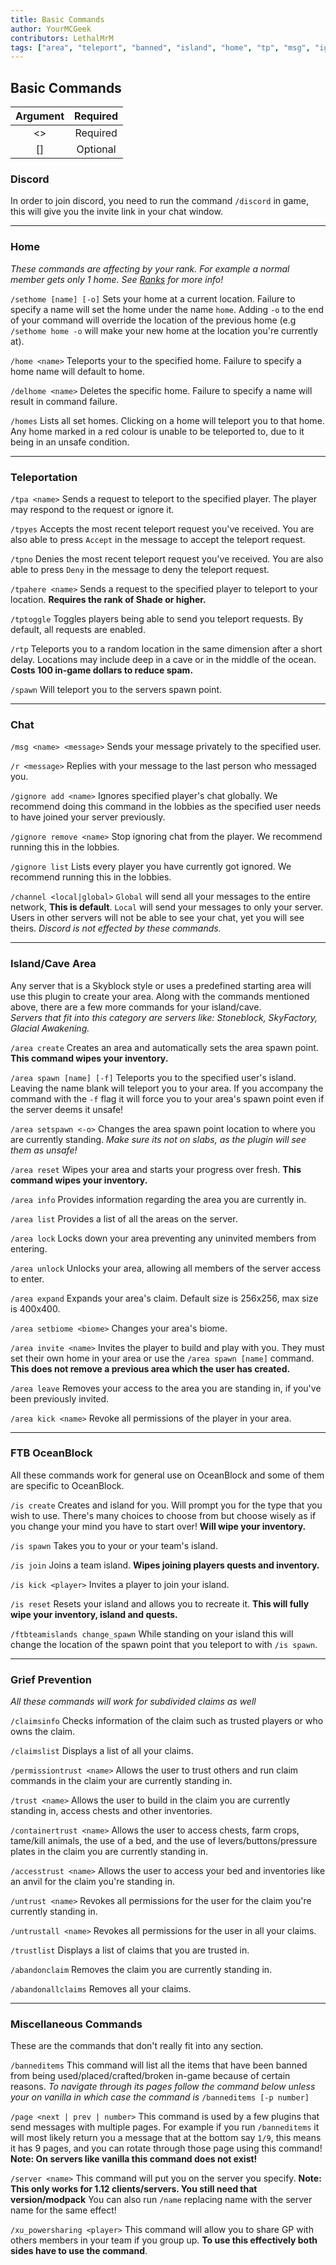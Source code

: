 ```yaml
---
title: Basic Commands
author: YourMCGeek
contributors: LethalMrM
tags: ["area", "teleport", "banned", "island", "home", "tp", "msg", "ignore"]
---
```

## Basic Commands
| Argument   | Required   |
| :--------: | :--------: |
| <>         | Required   |
| []         | Optional   |

### Discord

In order to join discord, you need to run the command ``/discord`` in game, this will give you the invite link in your chat window.

___

### Home
*These commands are affecting by your rank. For example a normal member gets only 1 home. See [Ranks](/server-info/ranks) for more info!*

``/sethome [name] [-o]`` Sets your home at a current location. Failure to specify a name will set the home under the name ``home``. Adding ``-o`` to the end of your command will override the location of the previous home (e.g ``/sethome home -o`` will make your new home at the location you're currently at).

``/home <name>`` Teleports your to the specified home. Failure to specify a home name will default to home.

``/delhome <name>`` Deletes the specific home. Failure to specify a name will result in command failure.

``/homes`` Lists all set homes. Clicking on a home will teleport you to that home. Any home marked in a red colour is unable to be teleported to, due to it being in an unsafe condition.

___

### Teleportation

``/tpa <name>`` Sends a request to teleport to the specified player. The player may respond to the request or ignore it.

``/tpyes`` Accepts the most recent teleport request you've received. You are also able to press ``Accept`` in the message to accept the teleport request.

``/tpno`` Denies the most recent teleport request you've received. You are also able to press ``Deny`` in the message to deny the teleport request.

``/tpahere <name>`` Sends a request to the specified player to teleport to your location. **Requires the rank of Shade or higher.**

``/tptoggle`` Toggles players being able to send you teleport requests. By default, all requests are enabled.

``/rtp`` Teleports you to a random location in the same dimension after a short delay. Locations may include deep in a cave or in the middle of the ocean. **Costs 100 in-game dollars to reduce spam.**

``/spawn`` Will teleport you to the servers spawn point.

___

### Chat

``/msg <name> <message>`` Sends your message privately to the specified user.

``/r <message>`` Replies with your message to the last person who messaged you.

``/gignore add <name>`` Ignores specified player's chat globally. We recommend doing this command in the lobbies as the specified user needs to have joined your server previously.

``/gignore remove <name>`` Stop ignoring chat from the player. We recommend running this in the lobbies.

``/gignore list`` Lists every player you have currently got ignored. We recommend running this in the lobbies.

``/channel <local|global>`` ``Global`` will send all your messages to the entire network, **This is default**. ``Local`` will send your messages to only your server. Users in other servers will not be able to see your chat, yet you will see theirs. *Discord is not effected by these commands.*

___

### Island/Cave Area

Any server that is a Skyblock style or uses a predefined starting area will use this plugin to create your area. Along with the commands mentioned above, there are a few more commands for your island/cave.\
*Servers that fit into this category are servers like: Stoneblock, SkyFactory, Glacial Awakening.*

``/area create`` Creates an area and automatically sets the area spawn point. **This command wipes your inventory.**

``/area spawn [name] [-f]`` Teleports you to the specified user's island. Leaving the name blank will teleport you to your area. If you accompany the command with the `-f` flag it will force you to your area's spawn point even if the server deems it unsafe!

``/area setspawn <-o>`` Changes the area spawn point location to where you are currently standing. *Make sure its not on slabs, as the plugin will see them as unsafe!*

``/area reset`` Wipes your area and starts your progress over fresh. **This command wipes your inventory.**

``/area info`` Provides information regarding the area you are currently in.

``/area list`` Provides a list of all the areas on the server.

``/area lock`` Locks down your area preventing any uninvited members from entering.

``/area unlock`` Unlocks your area, allowing all members of the server access to enter.

``/area expand`` Expands your area's claim. Default size is 256x256, max size is 400x400.

``/area setbiome <biome>`` Changes your area's biome.

``/area invite <name>`` Invites the player to build and play with you. They must set their own home in your area or use the ``/area spawn [name]`` command. **This does not remove a previous area which the user has created.**

``/area leave`` Removes your access to the area you are standing in, if you've been previously invited.

``/area kick <name>`` Revoke all permissions of the player in your area.

___

### FTB OceanBlock

All these commands work for general use on OceanBlock and some of them are specific to OceanBlock.

``/is create`` Creates and island for you. Will prompt you for the type that you wish to use. There's many choices to choose from but choose wisely as if you change your mind you have to start over! **Will  wipe your inventory.**

``/is spawn`` Takes you to your or your team's island.

``/is join`` Joins a team island. **Wipes joining players quests and inventory.**

``/is kick <player>``  Invites a player to join your island.

``/is reset`` Resets your island and allows you to recreate it. **This will fully wipe your inventory, island and quests.**

``/ftbteamislands change_spawn`` While standing on your island this will change the location of the spawn point that you teleport to with `/is spawn`.

___

### Grief Prevention
*All these commands will work for subdivided claims as well*

``/claimsinfo`` Checks information of the claim such as trusted players or who owns the claim.

``/claimslist`` Displays a list of all your claims.

``/permissiontrust <name>`` Allows the user to trust others and run claim commands in the claim your are currently standing in.

``/trust <name>`` Allows the user to build in the claim you are currently standing in, access chests and other inventories.

``/containertrust <name>`` Allows the user to access chests, farm crops, tame/kill animals, the use of a bed, and the use of levers/buttons/pressure plates in the claim you are currently standing in.

``/accesstrust <name>`` Allows the user to access your bed and inventories like an anvil for the claim you're standing in.

``/untrust <name>`` Revokes all permissions for the user for the claim you're currently standing in.

``/untrustall <name>`` Revokes all permissions for the user in all your claims.

``/trustlist`` Displays a list of claims that you are trusted in.

``/abandonclaim`` Removes the claim you are currently standing in.

``/abandonallclaims`` Removes all your claims.

___

### Miscellaneous Commands

These are the commands that don't really fit into any section.

``/banneditems`` This command will list all the items that have been banned from being used/placed/crafted/broken in-game because of certain reasons.
*To navigate through its pages follow the command below unless your on vanilla in which case the command is* ``/banneditems [-p number]``

``/page <next | prev | number>`` This command is used by a few plugins that send messages with multiple pages. For example if you run `/banneditems` it will most likely return you a message that at the bottom say `1/9`, this means it has 9 pages, and you can rotate through those page using this command!
**Note: On servers like vanilla this command does not exist!**

``/server <name>`` This command will put you on the server you specify. **Note: This only works for 1.12 clients/servers. You still need that version/modpack** You can also run ``/name`` replacing name with the server name for the same effect!

``/xu_powersharing <player>`` This command will allow you to share GP with others members in your team if you group up. **To use this effectively both sides have to use the command**.